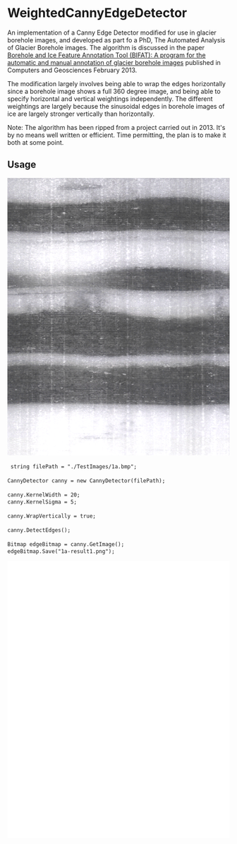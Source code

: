 # WeightedCannyEdgeDetector

An implementation of a Canny Edge Detector modified for use in glacier borehole images, and developed as part fo a PhD, The Automated Analysis of Glacier Borehole images. The algorithm is discussed in the paper [Borehole and Ice Feature Annotation Tool (BIFAT): A program for the automatic and manual annotation of glacier borehole images](https://www.sciencedirect.com/science/article/abs/pii/S0098300412003111) published in Computers and Geosciences February 2013.

The modification largely involves being able to wrap the edges horizontally since a borehole image shows a full 360 degree image, and being able to specify horizontal and vertical weightings independently. The different weightings are largely because the sinusoidal edges in borehole images of ice are largely stronger vertically than horizontally. 

Note: The algorithm has been ripped from a project carried out in 2013. It's by no means well written or efficient. Time permitting, the plan is to make it both at some point.

## Usage

![alt text](https://github.com/terrysmalone/WeightedCannyEdgeDetector/blob/main/Test%20images/1a.bmp "Test image 1a")

```
 string filePath = "./TestImages/1a.bmp";

CannyDetector canny = new CannyDetector(filePath);

canny.KernelWidth = 20;
canny.KernelSigma = 5;

canny.WrapVertically = true;

canny.DetectEdges();

Bitmap edgeBitmap = canny.GetImage();
edgeBitmap.Save("1a-result1.png");
```

![alt text](https://github.com/terrysmalone/WeightedCannyEdgeDetector/blob/main/Test%20images/1a-result1.png "1a-result1.png")

